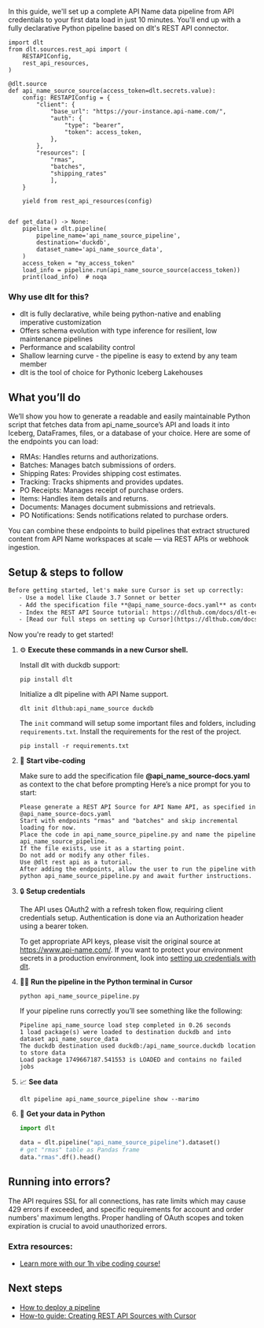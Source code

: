 In this guide, we'll set up a complete API Name data pipeline from API credentials to your first data load in just 10 minutes. You'll end up with a fully declarative Python pipeline based on dlt's REST API connector.

```python-outcome
import dlt
from dlt.sources.rest_api import (
    RESTAPIConfig,
    rest_api_resources,
)

@dlt.source
def api_name_source_source(access_token=dlt.secrets.value):
    config: RESTAPIConfig = {
        "client": {
            "base_url": "https://your-instance.api-name.com/",
            "auth": {
                "type": "bearer",
                "token": access_token,
            },
        },
        "resources": [
            "rmas",
            "batches",
            "shipping_rates"
            ],
    }

    yield from rest_api_resources(config)


def get_data() -> None:
    pipeline = dlt.pipeline(
        pipeline_name='api_name_source_pipeline',
        destination='duckdb',
        dataset_name='api_name_source_data', 
    )
    access_token = "my_access_token"
    load_info = pipeline.run(api_name_source_source(access_token))
    print(load_info)  # noqa
```

### Why use dlt for this?

- dlt is fully declarative, while being python-native and enabling imperative customization
- Offers schema evolution with type inference for resilient, low maintenance pipelines
- Performance and scalability control
- Shallow learning curve - the pipeline is easy to extend by any team member
- dlt is the tool of choice for Pythonic Iceberg Lakehouses

## What you’ll do

We’ll show you how to generate a readable and easily maintainable Python script that fetches data from api_name_source’s API and loads it into Iceberg, DataFrames, files, or a database of your choice. Here are some of the endpoints you can load:

- RMAs: Handles returns and authorizations.
- Batches: Manages batch submissions of orders.
- Shipping Rates: Provides shipping cost estimates.
- Tracking: Tracks shipments and provides updates.
- PO Receipts: Manages receipt of purchase orders.
- Items: Handles item details and returns.
- Documents: Manages document submissions and retrievals.
- PO Notifications: Sends notifications related to purchase orders.

You can combine these endpoints to build pipelines that extract structured content from API Name workspaces at scale — via REST APIs or webhook ingestion.

## Setup & steps to follow

```default
Before getting started, let's make sure Cursor is set up correctly:
   - Use a model like Claude 3.7 Sonnet or better
   - Add the specification file **@api_name_source-docs.yaml** as context
   - Index the REST API Source tutorial: https://dlthub.com/docs/dlt-ecosystem/verified-sources/rest_api/ and add it to context as **@dlt rest api**
   - [Read our full steps on setting up Cursor](https://dlthub.com/docs/dlt-ecosystem/llm-tooling/cursor-restapi#23-configuring-cursor-with-documentation)
```

Now you're ready to get started! 

1. ⚙️ **Execute these commands in a new Cursor shell.**
    
    Install dlt with duckdb support:
    ```shell
    pip install dlt
    ```

    Initialize a dlt pipeline with API Name support.
    ```shell
    dlt init dlthub:api_name_source duckdb
    ```

    The `init` command will setup some important files and folders, including `requirements.txt`. Install the requirements for the rest of the project.
    ```shell
    pip install -r requirements.txt
    ```
    
2. 🤠 **Start vibe-coding**
    
    Make sure to add the specification file **@api_name_source-docs.yaml** as context to the chat before prompting
    Here’s a nice prompt for you to start: 
    
    ```prompt
    Please generate a REST API Source for API Name API, as specified in @api_name_source-docs.yaml 
    Start with endpoints "rmas" and "batches" and skip incremental loading for now. 
    Place the code in api_name_source_pipeline.py and name the pipeline api_name_source_pipeline. 
    If the file exists, use it as a starting point. 
    Do not add or modify any other files. 
    Use @dlt rest api as a tutorial. 
    After adding the endpoints, allow the user to run the pipeline with python api_name_source_pipeline.py and await further instructions.
    ```

    
3. 🔒 **Setup credentials** 
    
    The API uses OAuth2 with a refresh token flow, requiring client credentials setup. Authentication is done via an Authorization header using a bearer token.
    
    To get appropriate API keys, please visit the original source at https://www.api-name.com/.
    If you want to protect your environment secrets in a production environment, look into [setting up credentials with dlt](https://dlthub.com/docs/walkthroughs/add_credentials).
    
4. 🏃‍♀️ **Run the pipeline in the Python terminal in Cursor**
    
    ```shell
    python api_name_source_pipeline.py
    ```
    
    If your pipeline runs correctly you’ll see something like the following:
    
    ```shell
    Pipeline api_name_source load step completed in 0.26 seconds
    1 load package(s) were loaded to destination duckdb and into dataset api_name_source_data
    The duckdb destination used duckdb:/api_name_source.duckdb location to store data
    Load package 1749667187.541553 is LOADED and contains no failed jobs
    ```
    
5. 📈 **See data**
    
    ```shell
    dlt pipeline api_name_source_pipeline show --marimo
    ```
    
6. 🐍 **Get your data in Python**
    
    ```python
    import dlt

   data = dlt.pipeline("api_name_source_pipeline").dataset()
   # get "rmas" table as Pandas frame
   data."rmas".df().head()
    ```

## Running into errors?

The API requires SSL for all connections, has rate limits which may cause 429 errors if exceeded, and specific requirements for account and order numbers' maximum lengths. Proper handling of OAuth scopes and token expiration is crucial to avoid unauthorized errors.

### Extra resources:

- [Learn more with our 1h vibe coding course!](https://www.youtube.com/watch?v=GGid70rnJuM)

## Next steps

- [How to deploy a pipeline](https://dlthub.com/docs/walkthroughs/deploy-a-pipeline)
- [How-to guide: Creating REST API Sources with Cursor](https://dlthub.com/docs/dlt-ecosystem/llm-tooling/cursor-restapi)